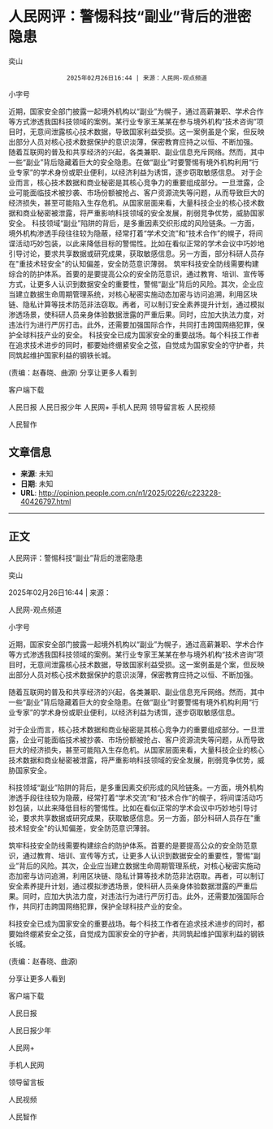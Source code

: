 # 人民网评：警惕科技“副业”背后的泄密隐患 

奕山


					2025年02月26日16:44 | 来源：人民网-观点频道


小字号





近期，国家安全部门披露一起境外机构以“副业”为幌子，通过高薪兼职、学术合作等方式渗透我国科技领域的案例。某行业专家王某某在参与境外机构“技术咨询”项目时，无意间泄露核心技术数据，导致国家利益受损。这一案例虽是个案，但反映出部分人员对核心技术数据保护的意识淡薄，保密教育应持之以恒、不断加强。
随着互联网的普及和共享经济的兴起，各类兼职、副业信息充斥网络。然而，其中一些“副业”背后隐藏着巨大的安全隐患。在做“副业”时要警惕有境外机构利用“行业专家”的学术身份或职业便利，以经济利益为诱饵，逐步窃取敏感信息。
对于企业而言，核心技术数据和商业秘密是其核心竞争力的重要组成部分。一旦泄露，企业可能面临技术被抄袭、市场份额被抢占、客户资源流失等问题，从而导致巨大的经济损失，甚至可能陷入生存危机。从国家层面来看，大量科技企业的核心技术数据和商业秘密被泄露，将严重影响科技领域的安全发展，削弱竞争优势，威胁国家安全。
科技领域“副业”陷阱的背后，是多重因素交织形成的风险链条。一方面，境外机构渗透手段往往较为隐蔽，经常打着“学术交流”和“技术合作”的幌子，将间谍活动巧妙包装，以此来降低目标的警惕性。比如在看似正常的学术会议中巧妙地引导讨论，要求共享数据或研究成果，获取敏感信息。另一方面，部分科研人员存在"重技术轻安全"的认知偏差，安全防范意识薄弱。
筑牢科技安全防线需要构建综合的防护体系。首要的是要提高公众的安全防范意识，通过教育、培训、宣传等方式，让更多人认识到数据安全的重要性，警惕“副业”背后的风险。其次，企业应当建立数据生命周期管理系统，对核心秘密实施动态加密与访问追溯，利用区块链、隐私计算等技术防范非法窃取。再者，可以制订安全素养提升计划，通过模拟渗透场景，使科研人员亲身体验数据泄露的严重后果。同时，应加大执法力度，对违法行为进行严厉打击。此外，还需要加强国际合作，共同打击跨国网络犯罪，保护全球科技产业的安全。
科技安全已成为国家安全的重要战场。每个科技工作者在追求技术进步的同时，都要始终绷紧安全之弦，自觉成为国家安全的守护者，共同筑起维护国家利益的钢铁长城。

(责编：赵春晓、曲源)
分享让更多人看到  


客户端下载

人民日报
人民日报少年
人民网+
手机人民网
领导留言板
人民视频

人民智作

## 文章信息

- **来源**: 未知
- **日期**: 未知
- **URL**: http://opinion.people.com.cn/n1/2025/0226/c223228-40426797.html

---

## 正文

人民网评：警惕科技“副业”背后的泄密隐患

奕山

2025年02月26日16:44 | 来源：

人民网-观点频道

小字号

近期，国家安全部门披露一起境外机构以“副业”为幌子，通过高薪兼职、学术合作等方式渗透我国科技领域的案例。某行业专家王某某在参与境外机构“技术咨询”项目时，无意间泄露核心技术数据，导致国家利益受损。这一案例虽是个案，但反映出部分人员对核心技术数据保护的意识淡薄，保密教育应持之以恒、不断加强。

随着互联网的普及和共享经济的兴起，各类兼职、副业信息充斥网络。然而，其中一些“副业”背后隐藏着巨大的安全隐患。在做“副业”时要警惕有境外机构利用“行业专家”的学术身份或职业便利，以经济利益为诱饵，逐步窃取敏感信息。

对于企业而言，核心技术数据和商业秘密是其核心竞争力的重要组成部分。一旦泄露，企业可能面临技术被抄袭、市场份额被抢占、客户资源流失等问题，从而导致巨大的经济损失，甚至可能陷入生存危机。从国家层面来看，大量科技企业的核心技术数据和商业秘密被泄露，将严重影响科技领域的安全发展，削弱竞争优势，威胁国家安全。

科技领域“副业”陷阱的背后，是多重因素交织形成的风险链条。一方面，境外机构渗透手段往往较为隐蔽，经常打着“学术交流”和“技术合作”的幌子，将间谍活动巧妙包装，以此来降低目标的警惕性。比如在看似正常的学术会议中巧妙地引导讨论，要求共享数据或研究成果，获取敏感信息。另一方面，部分科研人员存在"重技术轻安全"的认知偏差，安全防范意识薄弱。

筑牢科技安全防线需要构建综合的防护体系。首要的是要提高公众的安全防范意识，通过教育、培训、宣传等方式，让更多人认识到数据安全的重要性，警惕“副业”背后的风险。其次，企业应当建立数据生命周期管理系统，对核心秘密实施动态加密与访问追溯，利用区块链、隐私计算等技术防范非法窃取。再者，可以制订安全素养提升计划，通过模拟渗透场景，使科研人员亲身体验数据泄露的严重后果。同时，应加大执法力度，对违法行为进行严厉打击。此外，还需要加强国际合作，共同打击跨国网络犯罪，保护全球科技产业的安全。

科技安全已成为国家安全的重要战场。每个科技工作者在追求技术进步的同时，都要始终绷紧安全之弦，自觉成为国家安全的守护者，共同筑起维护国家利益的钢铁长城。

(责编：赵春晓、曲源)

分享让更多人看到

客户端下载

人民日报

人民日报少年

人民网+

手机人民网

领导留言板

人民视频

人民智作

